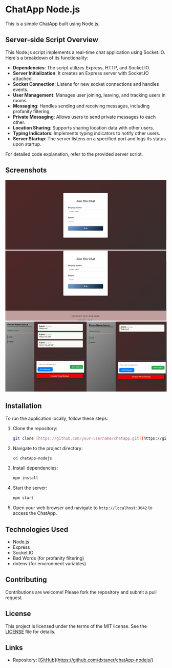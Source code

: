 # ChatApp Node.js

This is a simple ChatApp built using Node.js.

## Server-side Script Overview

This Node.js script implements a real-time chat application using Socket.IO. Here's a breakdown of its functionality:

- **Dependencies**: The script utilizes Express, HTTP, and Socket.IO.
- **Server Initialization**: It creates an Express server with Socket.IO attached.
- **Socket Connection**: Listens for new socket connections and handles events.
- **User Management**: Manages user joining, leaving, and tracking users in rooms.
- **Messaging**: Handles sending and receiving messages, including profanity filtering.
- **Private Messaging**: Allows users to send private messages to each other.
- **Location Sharing**: Supports sharing location data with other users.
- **Typing Indicators**: Implements typing indicators to notify other users.
- **Server Startup**: The server listens on a specified port and logs its status upon startup.

For detailed code explanation, refer to the provided server script.


## Screenshots

![Home](/screensshoots/home.gif)
![Nice Job](/screensshoots/nicejob.gif)
![Two Users](/screensshoots/twousers.gif)


## Installation

To run the application locally, follow these steps:

1. Clone the repository:

    ```bash
    git clone [https://github.com/your-username/chatapp.git](https://github.com/dxtaner/chatApp-nodejs)
    ```

2. Navigate to the project directory:

    ```bash
    cd chatApp-nodejs
    ```

3. Install dependencies:

    ```bash
    npm install
    ```

4. Start the server:

    ```bash
    npm start
    ```

5. Open your web browser and navigate to `http://localhost:3042` to access the ChatApp.

## Technologies Used

- Node.js
- Express
- Socket.IO
- Bad Words (for profanity filtering)
- dotenv (for environment variables)

## Contributing

Contributions are welcome! Please fork the repository and submit a pull request.

## License

This project is licensed under the terms of the MIT license. See the [LICENSE](LICENSE) file for details.

## Links

- Repository: [[GitHub](https://github.com/your-username/chatapp)](https://github.com/dxtaner/chatApp-nodejs/)

